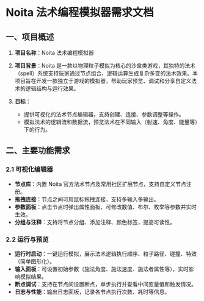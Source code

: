 # Noita 法术编程模拟器需求文档

## 一、项目概述

1. **项目名称**：Noita 法术编程模拟器
2. **项目背景**：Noita 是一款以物理粒子模拟为核心的沙盒类游戏，其独特的法术（spell）系统支持玩家通过节点组合、逻辑运算生成复杂多变的法术效果。本项目旨在开发一款独立于游戏的模拟器，帮助玩家预览、调试和分享自定义法术的逻辑结构与运行效果。
3. **目标**：

   * 提供可视化的法术节点编辑器，支持创建、连接、参数调整等操作。
   * 模拟法术的逻辑流和数据流，预览法术在不同输入（射速、角度、能量等）下的行为。

## 二、主要功能需求

### 2.1 可视化编辑器

* **节点库**：内置 Noita 官方法术节点及常用社区扩展节点，支持自定义节点注册。
* **拖拽连接**：节点之间可用鼠标拖拽连接，支持多输入多输出。
* **参数面板**：点击节点时弹出属性面板，可修改数值、布尔、枚举等参数并实时生效。
* **分组与注释**：支持将节点分组、添加注释、颜色标签，提高可读性。

### 2.2 运行与预览

* **运行时启动**：一键运行模拟，展示法术逻辑执行顺序、粒子路径、碰撞、特效（简单图形化）。
* **输入面板**：可设置初始参数（施法角度、施法速度、施法者属性等），实时影响模拟结果。
* **断点调试**：支持在节点间设置断点，单步执行并查看中间变量值和触发情况。
* **日志与性能**：输出日志面板，记录各节点执行次数、耗时等信息。
